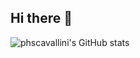 ## Hi there 👋

![phscavallini's GitHub stats](https://github-readme-stats.vercel.app/api?username=phscavallini&show_icons=true&theme=radical)
